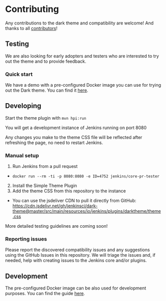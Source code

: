 # Contributing

Any contributions to the dark theme and compatibility are welcome!
And thanks to all [contributors](https://github.com/jenkinsci/dark-theme-plugin/graphs/contributors)!

## Testing

We are also looking for early adopters and testers who are interested to try out the theme and to provide feedback.

### Quick start

We have a demo with a pre-configured Docker image you can use for trying out the Dark theme.
You can find it [here](./demo/README.md).

## Developing

Start the theme plugin with `mvn hpi:run`

You will get a development instance of Jenkins running on port 8080

Any changes you make to the theme CSS file will be reflected after refreshing the page, no need to restart Jenkins.

### Manual setup

1. Run Jenkins from a pull request
  *  ```docker run --rm -ti -p 8080:8080 -e ID=4752 jenkins/core-pr-tester```
2. Install the Simple Theme Plugin
3. Add the theme CSS from this repository to the instance
  * You can use the jsdeliver CDN to pull it directly from GitHub: https://cdn.jsdelivr.net/gh/jenkinsci/dark-theme@master/src/main/resources/io/jenkins/plugins/darktheme/theme.css

More detailed testing guidelines are coming soon!

### Reporting issues

Please report the discovered compatibility issues and any suggestions using the GitHub Issues in this repository.
We will triage the issues and, if needed, help with creating issues to the Jenkins core and/or plugins.

## Development

The pre-configured Docker image can be also used for development purposes.
You can find the guide [here](./demo/README.md#development).
